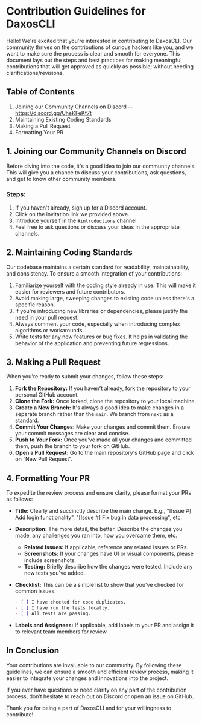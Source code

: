 # Contribution Guidelines for DaxosCLI

Hello! We're excited that you're interested in contributing to DaxosCLI. Our community thrives on the contributions of curious hackers like you, and we want to make sure the process is clear and smooth for everyone. This document lays out the steps and best practices for making meaningful contributions that will get approved as quickly as possible; without needing clarifications/revisions.

## Table of Contents

1. Joining our Community Channels on Discord -- https://discord.gg/UheKFeKf7t
2. Maintaining Existing Coding Standards
3. Making a Pull Request
4. Formatting Your PR

## 1. Joining our Community Channels on Discord

Before diving into the code, it's a good idea to join our community channels. This will give you a chance to discuss your contributions, ask questions, and get to know other community members.

### Steps:

1. If you haven't already, sign up for a Discord account.
2. Click on the invitation link we provided above.
3. Introduce yourself in the `#introductions` channel.
4. Feel free to ask questions or discuss your ideas in the appropriate channels.

## 2. Maintaining Coding Standards

Our codebase maintains a certain standard for readability, maintainability, and consistency. To ensure a smooth integration of your contributions:

1. Familiarize yourself with the coding style already in use. This will make it easier for reviewers and future contributors.
2. Avoid making large, sweeping changes to existing code unless there's a specific reason.
3. If you're introducing new libraries or dependencies, please justify the need in your pull request.
4. Always comment your code, especially when introducing complex algorithms or workarounds.
5. Write tests for any new features or bug fixes. It helps in validating the behavior of the application and preventing future regressions.

## 3. Making a Pull Request

When you're ready to submit your changes, follow these steps:

1. **Fork the Repository:** If you haven’t already, fork the repository to your personal GitHub account.
2. **Clone the Fork:** Once forked, clone the repository to your local machine.
3. **Create a New Branch:** It's always a good idea to make changes in a separate branch rather than the `main`. We branch from `next` as a standard.
4. **Commit Your Changes:** Make your changes and commit them. Ensure your commit messages are clear and concise.
5. **Push to Your Fork:** Once you’ve made all your changes and committed them, push the branch to your fork on GitHub.
6. **Open a Pull Request:** Go to the main repository's GitHub page and click on “New Pull Request”.

## 4. Formatting Your PR

To expedite the review process and ensure clarity, please format your PRs as follows:

- **Title:** Clearly and succinctly describe the main change. E.g., "[Issue #] Add login functionality", "[Issue #] Fix bug in data processing", etc.
  
- **Description:** The more detail, the better. Describe the changes you made, any challenges you ran into, how you overcame them, etc.
  
  - **Related Issues:** If applicable, reference any related issues or PRs.
  - **Screenshots:** If your changes have UI or visual components, please include screenshots.
  - **Testing:** Briefly describe how the changes were tested. Include any new tests you've added.
  
- **Checklist:** This can be a simple list to show that you've checked for common issues.
  ```markdown
  - [ ] I have checked for code duplicates.
  - [ ] I have run the tests locally.
  - [ ] All tests are passing.
  ```

- **Labels and Assignees:** If applicable, add labels to your PR and assign it to relevant team members for review.

## In Conclusion

Your contributions are invaluable to our community. By following these guidelines, we can ensure a smooth and efficient review process, making it easier to integrate your changes and innovations into the project.

If you ever have questions or need clarity on any part of the contribution process, don’t hesitate to reach out on Discord or open an issue on GitHub.

Thank you for being a part of DaxosCLI and for your willingness to contribute!